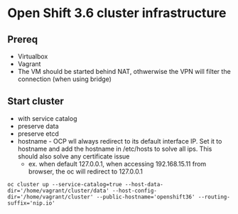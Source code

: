 # Open Shift 3.6 cluster infrastructure

## Prereq
- Virtualbox
- Vagrant
- The VM should be started behind NAT, othwerwise the VPN will filter the connection (when using bridge)

## Start cluster
- with service catalog 
- preserve data
- preserve etcd
- hostname - OCP wll always redirect to its default interface IP. Set it to hostname and add the hostname in /etc/hosts to solve all ips. This should
also solve any certificate issue
  * ex. when default 127.0.0.1, when accessing 192.168.15.11 from browser, the oc will redirect to 127.0.0.1 

```
oc cluster up --service-catalog=true --host-data-dir='/home/vagrant/cluster/data' --host-config-dir='/home/vagrant/cluster' --public-hostname='openshift36' --routing-suffix='nip.io'
```